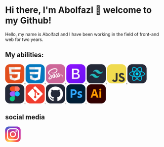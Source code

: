 <div>
  <h1>Hi there, I'm Abolfazl 👋 welcome to my Github!</h1>
  <p>Hello, my name is Abolfazl and I have been working in the field of front-and web for two years.</p>
</div>
<div>
  <h2>My abilities:</h2>
  <a href="https://github.com/BlueDev242">
    <img src='https://github.com/tandpfun/skill-icons/blob/main/icons/HTML.svg'  style='width:62px' />
  </a>
  <a href="https://github.com/BlueDev242">
    <img src='https://github.com/tandpfun/skill-icons/blob/main/icons/CSS.svg'  style='width:62px' />
  </a>
  <a href="https://github.com/BlueDev242">
    <img src='https://github.com/tandpfun/skill-icons/blob/main/icons/Sass.svg'  style='width:62px' />
  </a>
  <a href="https://github.com/BlueDev242">
    <img src='https://github.com/tandpfun/skill-icons/blob/main/icons/Bootstrap.svg'  style='width:62px' />
  </a>
  <a href="https://github.com/BlueDev242">
    <img src='https://github.com/tandpfun/skill-icons/blob/main/icons/TailwindCSS-Dark.svg'  style='width:62px' />
  </a>
  <a href="https://github.com/BlueDev242">
    <img src='https://github.com/tandpfun/skill-icons/blob/main/icons/JavaScript.svg'  style='width:62px' />
  </a>
  <a href="https://github.com/BlueDev242">
    <img src='https://github.com/tandpfun/skill-icons/blob/main/icons/React-Dark.svg'  style='width:62px' />
  </a>
  <a href="https://github.com/BlueDev242">
    <img src='https://github.com/tandpfun/skill-icons/blob/main/icons/Figma-Dark.svg'  style='width:62px' />
  </a>
  <a href="https://github.com/BlueDev242">
    <img src='https://github.com/tandpfun/skill-icons/blob/main/icons/Git.svg'  style='width:62px' />
  </a>
  <a href="https://github.com/BlueDev242">
    <img src='https://github.com/tandpfun/skill-icons/blob/main/icons/Github-Dark.svg'  style='width:62px' />
  </a>
  <a href="https://github.com/BlueDev242">
    <img src='https://github.com/tandpfun/skill-icons/blob/main/icons/Photoshop.svg'  style='width:62px' />
  </a>
  <a href="https://github.com/BlueDev242">
    <img src='https://github.com/tandpfun/skill-icons/blob/main/icons/Illustrator.svg'  style='width:62px' />
  </a>
</div>
<div>
  <h2>social media</h2>
  <a href='https://www.instagram.com/ll.askari.242.ll/'>
    <img src='https://github.com/tandpfun/skill-icons/blob/main/icons/Instagram.svg'  style='width:50px' />
  </a>
</div>

